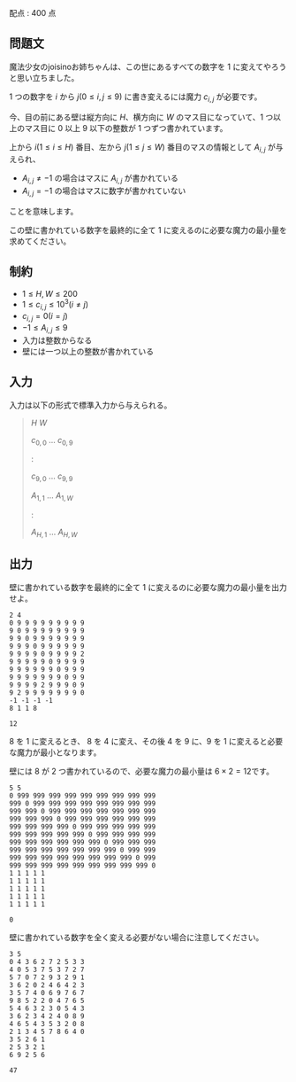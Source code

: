配点 : $400$ 点

## 問題文

魔法少女のjoisinoお姉ちゃんは、この世にあるすべての数字を $1$ に変えてやろうと思い立ちました。

$1$ つの数字を $i$ から $j(0 \leq i,j \leq 9)$ に書き変えるには魔力 $c_{i,j}$ が必要です。

今、目の前にある壁は縦方向に $H$、横方向に $W$ のマス目になっていて、$1$ つ以上のマス目に $0$ 以上 $9$ 以下の整数が $1$ つずつ書かれています。

上から $i(1 \leq i \leq H)$ 番目、左から $j(1 \leq j \leq W)$ 番目のマスの情報として $A_{i,j}$ が与えられ、

- $A_{i,j} \neq -1$ の場合はマスに $A_{i,j}$ が書かれている
- $A_{i,j}=-1$ の場合はマスに数字が書かれていない

ことを意味します。

この壁に書かれている数字を最終的に全て $1$ に変えるのに必要な魔力の最小量を求めてください。

## 制約

- $1 \leq H,W \leq 200$
- $1 \leq c_{i,j} \leq 10^3 (i \neq j)$
- $c_{i,j}=0 (i=j)$
- $-1 \leq A_{i,j} \leq 9$
- 入力は整数からなる
- 壁には一つ以上の整数が書かれている

## 入力

入力は以下の形式で標準入力から与えられる。

> $H$ $W$
> 
> $c_{0,0}$ $...$ $c_{0,9}$
> 
> $:$
> 
> $c_{9,0}$ $...$ $c_{9,9}$
> 
> $A_{1,1}$ $...$ $A_{1,W}$
> 
> $:$
> 
> $A_{H,1}$ $...$ $A_{H,W}$

## 出力

壁に書かれている数字を最終的に全て $1$ に変えるのに必要な魔力の最小量を出力せよ。

```input1
2 4
0 9 9 9 9 9 9 9 9 9
9 0 9 9 9 9 9 9 9 9
9 9 0 9 9 9 9 9 9 9
9 9 9 0 9 9 9 9 9 9
9 9 9 9 0 9 9 9 9 2
9 9 9 9 9 0 9 9 9 9
9 9 9 9 9 9 0 9 9 9
9 9 9 9 9 9 9 0 9 9
9 9 9 9 2 9 9 9 0 9
9 2 9 9 9 9 9 9 9 0
-1 -1 -1 -1
8 1 1 8
```

```output1
12
```

$8$ を $1$ に変えるとき、 $8$ を $4$ に変え、その後 $4$ を $9$ に、$9$ を $1$ に変えると必要な魔力が最小となります。

壁には $8$ が $2$ つ書かれているので、必要な魔力の最小量は $6 \times 2=12$です。

```input2
5 5
0 999 999 999 999 999 999 999 999 999
999 0 999 999 999 999 999 999 999 999
999 999 0 999 999 999 999 999 999 999
999 999 999 0 999 999 999 999 999 999
999 999 999 999 0 999 999 999 999 999
999 999 999 999 999 0 999 999 999 999
999 999 999 999 999 999 0 999 999 999
999 999 999 999 999 999 999 0 999 999
999 999 999 999 999 999 999 999 0 999
999 999 999 999 999 999 999 999 999 0
1 1 1 1 1
1 1 1 1 1
1 1 1 1 1
1 1 1 1 1
1 1 1 1 1
```

```output2
0
```

壁に書かれている数字を全く変える必要がない場合に注意してください。

```input3
3 5
0 4 3 6 2 7 2 5 3 3
4 0 5 3 7 5 3 7 2 7
5 7 0 7 2 9 3 2 9 1
3 6 2 0 2 4 6 4 2 3
3 5 7 4 0 6 9 7 6 7
9 8 5 2 2 0 4 7 6 5
5 4 6 3 2 3 0 5 4 3
3 6 2 3 4 2 4 0 8 9
4 6 5 4 3 5 3 2 0 8
2 1 3 4 5 7 8 6 4 0
3 5 2 6 1
2 5 3 2 1
6 9 2 5 6
```

```output3
47
```